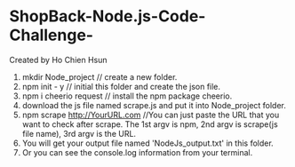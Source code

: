 # ShopBack-Node.js-Code-Challenge-
Created by Ho Chien Hsun

1. mkdir Node_project   // create a new folder.
2. npm init - y // initial this folder and create the json file.
3. npm i cheerio request // install the npm package cheerio.
4. download the js file named scrape.js and put it into Node_project folder.
5. npm scrape http://YourURL.com 
//You can just paste the URL that you want to check after scrape. The 1st argv is npm, 2nd argv is scrape(js file name), 3rd argv is the URL.
6. You will get your output file named 'NodeJs_output.txt' in this folder.
7. Or you can see the console.log information from your terminal.
